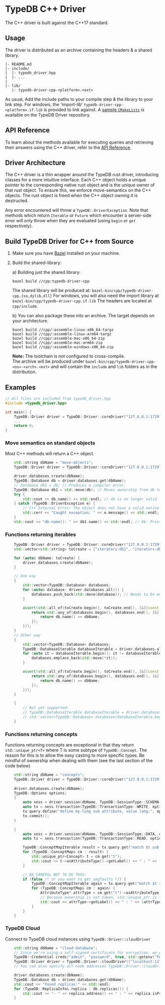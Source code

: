# TypeDB C++ Driver
The C++ driver is built against the C++17 standard.

## Usage
The driver is distributed as an archive containing the headers & a shared library.
```
|- README.md
|- include/
|  |- typedb_driver.hpp
|  |- ...
|
|- lib/
   |- typedb-driver-cpp-<platform>.<ext>
```

As usual, Add the include paths to your compile step & the library to your link step. For windows, the 'import-lib' `typedb-driver-cpp-<platform>.if.lib` is provided to link against.
A [sample `CMakeLists`](https://github.com/typedb/typedb-driver/blob/master/cpp/test/assembly/CMakeLists.txt) is available on the TypeDB Driver repository.

## API Reference
To learn about the methods available for executing queries and retrieving their answers using the C++ driver, refer to the [API Reference](https://typedb.com/docs/drivers/cpp/api-reference).

## Driver Architecture
The C++ driver is a thin wrapper around the TypeDB rust driver, introducing classes for a more intuitive interface. Each C++ object holds a unique pointer to the corresponding native rust object and is the unique owner of that rust object. To ensure this, we enforce move-semantics on the C++ objects. The rust object is freed when the C++ object owning it is destructed.

Any error encountered will throw a `TypeDB::DriverException`. Note that methods which return `Iterable` or `Future` which encounter a server-side error will only throw when they are evaluated (using `begin` or `get` respectively).


## Build TypeDB Driver for C++ from Source

1. Make sure you have [Bazel](https://docs.bazel.build/versions/master/install.html) installed on your machine.
2. Build the shared-library:

   a) Building just the shared library:
   ```
   bazel build //cpp:typedb-driver-cpp
   ```
   The shared library will be produced at: `bazel-bin/cpp/typedb-driver-cpp.{so,dylib,dll}`
   For windows, you will also need the import library at `bazel-bin/cpp/typedb-driver-cpp.if.lib`
   The headers are located at `cpp/include`.

   b) You can also package these into an archive. The target depends on your architecture.
   ```
   bazel build //cpp/:assemble-linux-x86_64-targz
   bazel build //cpp/:assemble-linux-arm64-targz
   bazel build //cpp/:assemble-mac-x86_64-zip
   bazel build //cpp/:assemble-mac-arm64-zip
   bazel build //cpp/:assemble-windows-x86_64-zip
   ```
   **Note:** The toolchain is not configured to cross-compile.   
   The archive will be produced under `bazel-bin/cpp/typedb-driver-cpp-<os>-<arch>.<ext>` and will contain the `include` and `lib` folders as in the distribution.


## Examples
```cpp
// All files are included from typedb_driver.hpp
#include <typedb_driver.hpp>

int main() {
    TypeDB::Driver driver = TypeDB::Driver::coreDriver("127.0.0.1:1729");
    ...
    return 0;
}
```


### Move semantics on standard objects
Most C++ methods will return a C++ object.
```cpp
    std::string dbName = "move-objects";
    TypeDB::Driver driver = TypeDB::Driver::coreDriver("127.0.0.1:1729");

    driver.databases.create(dbName); 
    TypeDB::Database db = driver.databases.get(dbName);
    // Database db1 = db; // Produces a compiler error.
    TypeDB::Database db1 = std::move(db); // Moves ownership from db to db1.
    try {
        std::cout << db.name() << std::endl; // db is no longer valid
    } catch (TypeDB::DriverException e) {
        // C++ Internal Error: The object does not have a valid native handle. It may have been:  uninitialised, moved or disposed
        std::cerr << "Caught exception: " << e.message() << std::endl;
    }
    std::cout << "db.name(): " << db1.name() << std::endl; // Ok: Prints 'move-objects'


```

### Functions returning iterables
```cpp
    TypeDB::Driver driver = TypeDB::Driver::coreDriver("127.0.0.1:1729");
    std::vector<std::string> toCreate = {"iterators-db1", "iterators-db2" };

    for (auto& dbName: toCreate) {
        driver.databases.create(dbName); 
    }

    // One way
    {
        std::vector<TypeDB::Database> databases;
        for (auto& database: driver.databases.all()) {
            databases.push_back(std::move(database)); // Needs to be moved
        }

        assert(std::all_of(toCreate.begin(), toCreate.end(), [&](const std::string& dbName) {
            return std::any_of(databases.begin(), databases.end(), [&](const TypeDB::Database& db){
                return db.name() == dbName;
            });
        }));
    }
    // Other way
    {
        std::vector<TypeDB::Database> databases;
        TypeDB::DatabaseIterable databaseIterable = driver.databases.all();
        for (auto it = databaseIterable.begin(); it != databaseIterable.end(); ++it) { // it++ is deleted. Use ++it
            databases.emplace_back(std::move(*it)); 
        }

        assert(std::all_of(toCreate.begin(), toCreate.end(), [&](const std::string& dbName) {
            return std::any_of(databases.begin(), databases.end(), [&](const TypeDB::Database& db){
                return db.name() == dbName;
            });
        }));
    }

    {
        // Not yet supported:
        // TypeDB::DatabaseIterable databaseIterable = driver.databases.all();
        // std::vector<TypeDB::Database> databases(databaseIterable.begin(), databaseIterable.end());
    }
```

### Functions returning concepts
Functions returning concepts are exceptional in that they return `std::unique_ptr<T>` where T is some subtype of `TypeDB::Concept`. The reason for this is to allow the easy casting to more specific types. Be mindful of ownership when dealing with them (see the last section of the code below)
```cpp
    std::string dbName = "concepts";
    TypeDB::Driver driver = TypeDB::Driver::coreDriver("127.0.0.1:1729");
    
    driver.databases.create(dbName);
    TypeDB::Options options;
    {
        auto sess = driver.session(dbName, TypeDB::SessionType::SCHEMA, options);
        auto tx = sess.transaction(TypeDB::TransactionType::WRITE, options);
        tx.query.define("define my-long sub attribute, value long;", options).get();  // Wait evaluates the future
        tx.commit();
    }

    {
        auto sess = driver.session(dbName, TypeDB::SessionType::DATA, options);
        auto tx = sess.transaction(TypeDB::TransactionType::READ, options);

        TypeDB::ConceptMapIterable result = tx.query.get("match $t sub! attribute; get;", options);
        for (TypeDB::ConceptMap& cm : result) {
            std::unique_ptr<Concept> t = cm.get("t");
            std::cout << t->asAttributeType()->getLabel() << " : " << (t->asAttributeType()->getValueType() == TypeDB::ValueType::LONG) << std::endl;
        }

        // BE CAREFUL NOT TO DO THIS:
        if (false /* or you want to get segfaults */) {
            TypeDB::ConceptMapIterable again = tx.query.get("match $t sub! attribute; get;", options);
            for (TypeDB::ConceptMap& cm : again) {
                AttributeType* attrType = cm.get("t")->asAttributeType(); 
                // Because ownership is not taken, std::unique_ptr is freed immediately, leaving attrType dangling.
                std::cout << attrType->getLabel() << " : " << (attrType->getValueType() == TypeDB::ValueType::LONG) << std::endl;
            }
        }
    }
```

### TypeDB Cloud 
Connect to TypeDB cloud instances using `TypeDB::Driver::cloudDriver`
```cpp
    std::string dbName = "cloud-database";
    // Since we're using a self-signed certificate for encryption, we pass the path to the root-ca through an environment variable
    TypeDB::Credential creds("admin", "password", true, std::getenv("PATH_TO_ROOT_CA"));
    TypeDB::Driver driver = TypeDB::Driver::cloudDriver({"localhost:11729"}, creds);
    // You can also specify all node addresses TypeDB::Driver::cloudDriver({"localhost:11729, localhost:21729, localhost:31729"}, creds);

    driver.databases.create(dbName);
    TypeDB::Database db = driver.databases.get(dbName);
    std::cout << "Found replicas:" << std::endl;
    for (TypeDB::ReplicaInfo& replica : db.replicas()) {
        std::cout << "- " << replica.address() << " : " << replica.isPrimary() << std::endl;
    }
```
